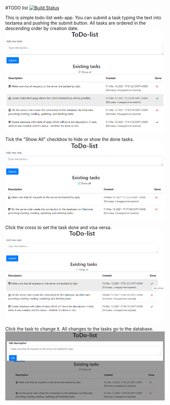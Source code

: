 #TODO list
[![Build Status](https://travis-ci.org/o-gen18/job4j_todo.svg?branch=master)](https://travis-ci.org/o-gen18/job4j_todo)

This is simple todo-list web-app. You can submit a task typing the text into textarea and pushing the submit button.
All tasks are ordered in the descending order by creation date.
![img](./img/todo.png)

Tick the "Show All" checkbox to hide or show the done tasks.
![img](./img/hideDone.png)

Click the cross to set the task done and visa versa.
![img](./img/setDone.png)

Click the task to change it. All changes to the tasks go to the database.
![img](./img/editDesc.png)
